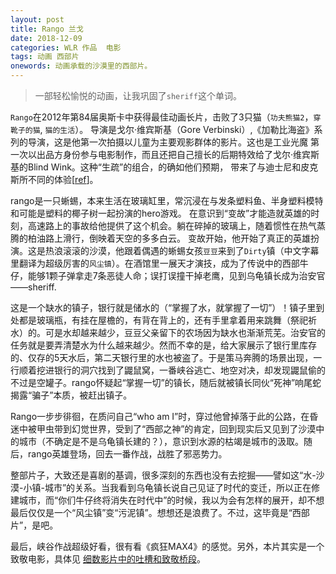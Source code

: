 ```yaml
---
layout: post
title: Rango 兰戈
date: 2018-12-09
categories: WLR 作品  电影
tags: 动画 西部片
onewords: 动画承载的沙漠里的西部片。
---
```

> 一部轻松愉悦的动画，让我巩固了`sheriff`这个单词。

`Rango`在2012年第84届奥斯卡中获得最佳动画长片，击败了3只猫（`功夫熊猫2`，`穿靴子的猫`, `猫的生活`）。
导演是戈尔·维宾斯基（Gore Verbinski）,《加勒比海盗》系列的导演，这是他第一次拍摄以儿童为主要观影群体的影片。这也是工业光魔
第一次以出品方身份参与电影制作，而且还把自己擅长的后期特效给了戈尔·维宾斯基的Blind Wink。这种“生疏”的组合，的确如他们预期，
带来了与迪士尼和皮克斯所不同的体验[[ref](http://movie.mtime.com/93881/behind_the_scene.html#text_6)]。

rango是一只蜥蜴，本来生活在玻璃缸里，常沉浸在与发条塑料鱼、半身塑料模特和可能是塑料的椰子树一起扮演的hero游戏。 
在意识到“变故”才能造就英雄的时刻，高速路上的事故给他提供了这个机会。躺在碎掉的玻璃上，随着惯性在热气蒸腾的柏油路上滑行，倒映着天空的多多白云。
变故开始，他开始了真正的英雄扮演。这是热浪滚滚的沙漠，他跟着偶遇的蜥蜴女孩`豆豆`来到了`Dirty`镇（中文字幕里翻译为超级厉害的`风尘镇`）。在酒馆里一展天才演技，成为了传说中的西部牛仔，能够1颗子弹拿走7条恶徒人命；误打误撞干掉老鹰，见到乌龟镇长成为治安官——sheriff. 

这是一个缺水的镇子，银行就是储水的（“掌握了水，就掌握了一切”）！镇子里到处都是玻璃瓶，有挂在屋檐的，有背在背上的，还有手里拿着用来跳舞（祭祀祈水）的。可是水却越来越少，豆豆父亲留下的农场因为缺水也渐渐荒芜。治安官的任务就是要弄清楚水为什么越来越少。然而不幸的是，给大家展示了银行里库存的、仅存的5天水后，第二天银行里的水也被盗了。于是策马奔腾的场景出现，一行顺着挖进银行的洞穴找到了鼹鼠窝，一番峡谷逃亡、地空对决，却发现鼹鼠偷的不过是空罐子。rango怀疑起“掌握一切”的镇长，随后就被镇长同伙“死神”响尾蛇揭露“骗子”本质，被赶出镇子。

Rango一步步徘徊，在质问自己“who am I”时，穿过他曾掉落于此的公路，在昏迷中被甲虫带到幻觉世界，受到了“西部之神”的肯定，回到现实后又见到了沙漠中的城市（不确定是不是乌龟镇长建的？），意识到水源的枯竭是城市的汲取。随后，rango英雄登场，回去一番作战，战胜了邪恶势力。

整部片子，大致还是喜剧的基调，很多深刻的东西也没有去挖掘——譬如这“水-沙漠-小镇-城市”的关系。当我看到乌龟镇长说自己见证了时代的变迁，所以正在修建城市，而“你们牛仔终将消失在时代中”的时候，我以为会有怎样的展开，却不想最后仅仅是一个“风尘镇”变“污泥镇”。想想还是浪费了。不过，这毕竟是“西部片”，是吧。

最后，峡谷作战超级好看，很有看《疯狂MAX4》的感觉。另外，本片其实是一个致敬电影，具体见 [细数影片中的吐槽和致敬桥段](https://movie.douban.com/review/5043191/)。